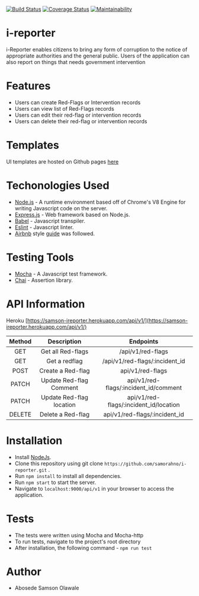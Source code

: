 [![Build Status](https://travis-ci.org/samorahno/i-reporter.svg?branch=develop)](https://travis-ci.org/samorahno/i-reporter) 
[![Coverage Status](https://coveralls.io/repos/github/samorahno/i-reporter/badge.svg)](https://coveralls.io/github/samorahno/i-reporter)
[![Maintainability](https://api.codeclimate.com/v1/badges/7d364f5b8d729eed2e56/maintainability)](https://codeclimate.com/github/samorahno/i-reporter/maintainability)


# i-reporter
i-Reporter enables citizens to bring any form of corruption to the notice of appropriate authorities and the general public. Users of the application can also report on things that needs government intervention

# Features
- Users can  create Red-Flags or Intervention records
- Users can view list of Red-Flags records
- Users can edit their red-flag or intervention records
- Users can delete their red-flag or intervention records

# Templates
UI templates are hosted on Github pages [here](https://samorahno.github.io/i-reporter/UI/)

# Techonologies Used
- [Node.js](https://nodejs.org/) - A runtime environment based off of Chrome's V8 Engine for writing Javascript code on the server.
- [Express.js](https://expressjs.com/) - Web framework based on Node.js.
- [Babel](https://babeljs.io/) - Javascript transpiler.
- [Eslint](https://eslint.org/) - Javascript linter.
- [Airbnb](https://www.npmjs.com/package/eslint-config-airbnb) style [guide](https://github.com/airbnb/javascript) was followed.

# Testing Tools
- [Mocha](https://mochajs.org/) - A Javascript test framework.
- [Chai](http://chaijs.com/) - Assertion library.

# API Information
Heroku [https://samson-ireporter.herokuapp.com/api/v1/](https://samson-ireporter.herokuapp.com/api/v1/)

| Method | Description | Endpoints |
| :---: | :---: | :---: |
| GET | Get all Red-flags | /api/v1/red-flags |
| GET | Get a redflag |    /api/v1/red-flags/:incident_id |
| POST | Create a Red-flag | api/v1/red-flags |
| PATCH | Update Red-flag Comment| api/v1/red-flags/:incident_id/comment|
| PATCH | Update Red-flag location | api/v1/red-flags/:incident_id/location |
| DELETE | Delete a Red-flag | api/v1/red-flags/:incident_id |


# Installation
- Install [NodeJs](https://nodejs.org/en/download/).
- Clone this repository using git clone ```https://github.com/samorahno/i-reporter.git``` .
- Run ```npm install``` to install all dependencies.
- Run ```npm start``` to start the server.
- Navigate to ```localhost:9000/api/v1``` in your browser to access the application.

# Tests
- The tests were written using Mocha and Mocha-http
- To run tests, navigate to the project's root directory
- After installation, the following command - ```npm run test```

# Author
- Abosede Samson Olawale